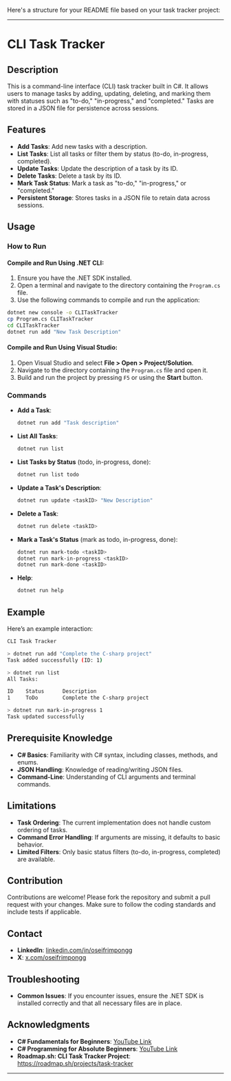 Here's a structure for your README file based on your task tracker project:

---

# CLI Task Tracker

## Description

This is a command-line interface (CLI) task tracker built in C#. It allows users to manage tasks by adding, updating, deleting, and marking them with statuses such as "to-do," "in-progress," and "completed." Tasks are stored in a JSON file for persistence across sessions.

## Features

- **Add Tasks**: Add new tasks with a description.
- **List Tasks**: List all tasks or filter them by status (to-do, in-progress, completed).
- **Update Tasks**: Update the description of a task by its ID.
- **Delete Tasks**: Delete a task by its ID.
- **Mark Task Status**: Mark a task as "to-do," "in-progress," or "completed."
- **Persistent Storage**: Stores tasks in a JSON file to retain data across sessions.

## Usage

### How to Run

#### Compile and Run Using .NET CLI:

1. Ensure you have the .NET SDK installed.
2. Open a terminal and navigate to the directory containing the `Program.cs` file.
3. Use the following commands to compile and run the application:

```bash
dotnet new console -o CLITaskTracker
cp Program.cs CLITaskTracker
cd CLITaskTracker
dotnet run add "New Task Description"
```

#### Compile and Run Using Visual Studio:

1. Open Visual Studio and select **File > Open > Project/Solution**.
2. Navigate to the directory containing the `Program.cs` file and open it.
3. Build and run the project by pressing `F5` or using the **Start** button.

### Commands

- **Add a Task**:

  ```bash
  dotnet run add "Task description"
  ```

- **List All Tasks**:

  ```bash
  dotnet run list
  ```

- **List Tasks by Status** (todo, in-progress, done):

  ```bash
  dotnet run list todo
  ```

- **Update a Task's Description**:

  ```bash
  dotnet run update <taskID> "New Description"
  ```

- **Delete a Task**:

  ```bash
  dotnet run delete <taskID>
  ```

- **Mark a Task's Status** (mark as todo, in-progress, done):

  ```bash
  dotnet run mark-todo <taskID>
  dotnet run mark-in-progress <taskID>
  dotnet run mark-done <taskID>
  ```

- **Help**:
  ```bash
  dotnet run help
  ```

## Example

Here’s an example interaction:

```bash
CLI Task Tracker

> dotnet run add "Complete the C-sharp project"
Task added successfully (ID: 1)

> dotnet run list
All Tasks:

ID    Status      Description
1     ToDo        Complete the C-sharp project

> dotnet run mark-in-progress 1
Task updated successfully
```

## Prerequisite Knowledge

- **C# Basics**: Familiarity with C# syntax, including classes, methods, and enums.
- **JSON Handling**: Knowledge of reading/writing JSON files.
- **Command-Line**: Understanding of CLI arguments and terminal commands.

## Limitations

- **Task Ordering**: The current implementation does not handle custom ordering of tasks.
- **Command Error Handling**: If arguments are missing, it defaults to basic behavior.
- **Limited Filters**: Only basic status filters (to-do, in-progress, completed) are available.

## Contribution

Contributions are welcome! Please fork the repository and submit a pull request with your changes. Make sure to follow the coding standards and include tests if applicable.

## Contact

- **LinkedIn**: [linkedin.com/in/oseifrimpongg](https://www.linkedin.com/in/oseifrimpongg)
- **X**: [x.com/oseifrimpongg](https://x.com/oseifrimpongg)

## Troubleshooting

- **Common Issues**: If you encounter issues, ensure the .NET SDK is installed correctly and that all necessary files are in place.

## Acknowledgments

- **C# Fundamentals for Beginners**: [YouTube Link](https://www.youtube.com/watch?v=0QUgvfuKvWU)
- **C# Programming for Absolute Beginners**: [YouTube Link](https://www.youtube.com/watch?v=ALXpVlPYqYE)
- **Roadmap.sh: CLI Task Tracker Project**: https://roadmap.sh/projects/task-tracker

---

